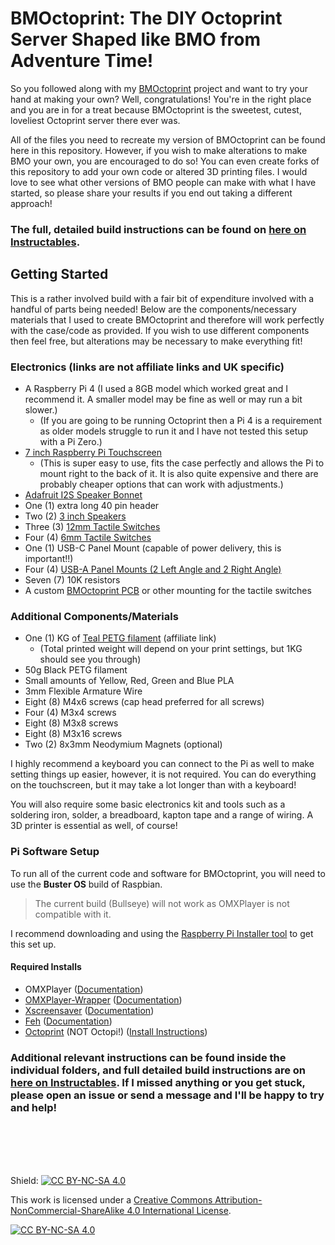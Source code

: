 # BMOctoprint: The DIY Octoprint Server Shaped like BMO from Adventure Time!

So you followed along with my [BMOctoprint](https://katzcreates.com/portfolio/bmoctoprint) project and want to try your hand at making your own? Well, congratulations! You're in the right place and you are in for a treat because BMOctoprint is the sweetest, cutest, loveliest Octoprint server there ever was. 

All of the files you need to recreate my version of BMOctoprint can be found here in this repository. However, if you wish to make alterations to make BMO your own, you are encouraged to do so! You can even create forks of this repository to add your own code or altered 3D printing files. I would love to see what other versions of BMO people can make with what I have started, so please share your results if you end out taking a different approach!

### The full, detailed build instructions can be found on [here on Instructables](https://www.instructables.com/Life-Sized-Talking-BMO-From-Adventure-Time-thats-A/).

## Getting Started

This is a rather involved build with a fair bit of expenditure involved with a handful of parts being needed! Below are the components/necessary materials that I used to create BMOctoprint and therefore will work perfectly with the case/code as provided. If you wish to use different components then feel free, but alterations may be necessary to make everything fit!

### Electronics (links are not affiliate links and UK specific)
- A Raspberry Pi 4 (I used a 8GB model which worked great and I recommend it. A smaller model may be fine as well or may run a bit slower.)
   - (If you are going to be running Octoprint then a Pi 4 is a requirement as older models struggle to run it and I have not tested this setup with a Pi Zero.)
- [7 inch Raspberry Pi Touchscreen](https://shop.pimoroni.com/products/raspberry-pi-7-touchscreen-display-with-frame?variant=2677960835082)
   - (This is super easy to use, fits the case perfectly and allows the Pi to mount right to the back of it. It is also quite expensive and there are probably cheaper options that can work with adjustments.)
- [Adafruit I2S Speaker Bonnet](https://shop.pimoroni.com/products/adafruit-i2s-3w-stereo-speaker-bonnet-for-raspberry-pi-mini-kit?variant=34945052618)
- One (1) extra long 40 pin header
- Two (2) [3 inch Speakers](https://shop.pimoroni.com/products/3-speaker-4-3w?variant=380549926)
- Three (3) [12mm Tactile Switches](https://shop.pimoroni.com/products/tactile-switches?variant=372242669)
- Four (4) [6mm Tactile Switches](https://shop.pimoroni.com/products/tactile-switches?variant=372242667)
- One (1) USB-C Panel Mount (capable of power delivery, this is important!!)
- Four (4) [USB-A Panel Mounts (2 Left Angle and 2 Right Angle)](https://www.ebay.co.uk/itm/232860372185)
- Seven (7) 10K resistors
- A custom [BMOctoprint PCB](https://www.pcbway.com/project/shareproject/BMOctoprint_Buttons_PCB_2d7beb47.html) or other mounting for the tactile switches

### Additional Components/Materials
- One (1) KG of [Teal PETG filament](https://eu.polymaker.com/product/polylite-petg/?aff=44) (affiliate link)
   - (Total printed weight will depend on your print settings, but 1KG should see you through)
- 50g Black PETG filament
- Small amounts of Yellow, Red, Green and Blue PLA
- 3mm Flexible Armature Wire
- Eight (8) M4x6 screws (cap head preferred for all screws)
- Four (4) M3x4 screws
- Eight (8) M3x8 screws
- Eight (8) M3x16 screws
- Two (2) 8x3mm Neodymium Magnets (optional)

I highly recommend a keyboard you can connect to the Pi as well to make setting things up easier, however, it is not required. You can do everything on the touchscreen, but it may take a lot longer than with a keyboard!

You will also require some basic electronics kit and tools such as a soldering iron, solder, a breadboard, kapton tape and a range of wiring. A 3D printer is essential as well, of course!
<br/>

### Pi Software Setup

To run all of the current code and software for BMOctoprint, you will need to use the **Buster OS** build of Raspbian. 
> The current build (Bullseye) will not work as OMXPlayer is not compatible with it. 

I recommend downloading and using the [Raspberry Pi Installer tool](https://www.raspberrypi.com/software/) to get this set up. 

#### Required Installs
- OMXPlayer ([Documentation](https://github.com/popcornmix/omxplayer))
- [OMXPlayer-Wrapper](https://pypi.org/project/omxplayer-wrapper/) ([Documentation](https://python-omxplayer-wrapper.readthedocs.io/en/latest/#))
- [Xscreensaver](https://www.jwz.org/xscreensaver/) ([Documentation](https://linux.die.net/man/1/xscreensaver-command))
- [Feh](https://feh.finalrewind.org/) ([Documentation](https://man.finalrewind.org/1/feh/))
- [Octoprint](https://octoprint.org/) (NOT Octopi!) ([Install Instructions](https://community.octoprint.org/t/setting-up-octoprint-on-a-raspberry-pi-running-raspberry-pi-os-debian/2337))

### Additional relevant instructions can be found inside the individual folders, and full detailed build instructions are on [here on Instructables](https://www.instructables.com/Life-Sized-Talking-BMO-From-Adventure-Time-thats-A/). If I missed anything or you get stuck, please open an issue or send a message and I'll be happy to try and help!
<br/>
<br/>
<br/>
<br/>


Shield: [![CC BY-NC-SA 4.0][cc-by-nc-sa-shield]][cc-by-nc-sa]

This work is licensed under a
[Creative Commons Attribution-NonCommercial-ShareAlike 4.0 International License][cc-by-nc-sa].

[![CC BY-NC-SA 4.0][cc-by-nc-sa-image]][cc-by-nc-sa]

[cc-by-nc-sa]: http://creativecommons.org/licenses/by-nc-sa/4.0/
[cc-by-nc-sa-image]: https://licensebuttons.net/l/by-nc-sa/4.0/88x31.png
[cc-by-nc-sa-shield]: https://img.shields.io/badge/License-CC%20BY--NC--SA%204.0-lightgrey.svg
